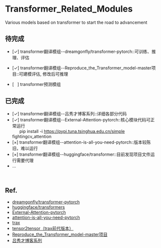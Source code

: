 # Transformer_Related_Modules

Various models based on transformer to start the road to advancement

## 待完成
- [&check;] transformer翻译模组--dreamgonfly/transformer-pytorch::可训练、推理、评估
- [&check;] transformer翻译模组--Reproduce_the_Transformer_model-master项目::可建模评估, 修改后可推理<br>

- [&nbsp;&nbsp;&nbsp;] transformer预测模组


## 已完成 
<!-- 
    &check; 乘号 ✔ ✓
    &times; 叉号 x 

    半角空格: &ensp;或 &#8194;
    全角空格: &emsp;或 &#8195;
    不换行空格: &nbsp;或 &#160;
-->   

- [&check;] transformer翻译模组--吕秀才博客系列::详细各部分代码<br>
- [&check;] transformer翻译模组--External-Attention-pytorch::核心模块代码可正常运行<br>
&nbsp;&nbsp;&nbsp;&nbsp;&nbsp;&nbsp;pip install -i https://pypi.tuna.tsinghua.edu.cn/simple fightingcv_attention<br>
- [&times;] transformer翻译模组--attention-is-all-you-need-pytorch::版本较陈旧，难以运行<br>
- [&times;] transformer翻译模组--huggingface/transformer::目前发现项目文件运行需要代理<br>
- ...<br>

<br>

## Ref.    
- [dreamgonfly/transformer-pytorch](https://github.com/dreamgonfly/transformer-pytorch)<br>
- [huggingface/transformers](https://github.com/huggingface/transformers/blob/main/README_zh-hans.md) <br>
- [External-Attention-pytorch](https://github.com/xmu-xiaoma666/External-Attention-pytorch) <br>
- [attention-is-all-you-need-pytorch](https://github.com/jadore801120/attention-is-all-you-need-pytorch)<br>
- [trax](https://github.com/google/trax) <br>
- [tensor2tensor（trax前代版本）](https://github.com/tensorflow/tensor2tensor)<br>
- [Reproduce_the_Transformer_model-master项目](https://github.com/scnu-dil/Reproduce_the_Transformer_model) <br>
- [吕秀才博客系列](https://blog.csdn.net/nocml/article/details/125711025)<br>

